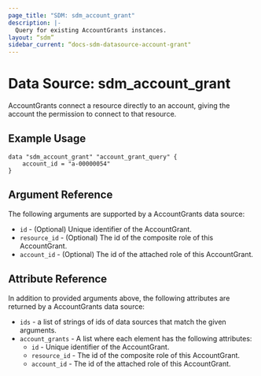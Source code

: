 ```yaml
---
page_title: "SDM: sdm_account_grant"
description: |-
  Query for existing AccountGrants instances.
layout: “sdm”
sidebar_current: “docs-sdm-datasource-account-grant"
---
```

# Data Source: sdm_account_grant

AccountGrants connect a resource directly to an account, giving the account the permission to connect to that resource.

## Example Usage

```hcl
data "sdm_account_grant" "account_grant_query" {
    account_id = "a-00000054"
}
```

## Argument Reference
The following arguments are supported by a AccountGrants data source:
* `id` - (Optional) Unique identifier of the AccountGrant.
* `resource_id` - (Optional) The id of the composite role of this AccountGrant.
* `account_id` - (Optional) The id of the attached role of this AccountGrant.

## Attribute Reference
In addition to provided arguments above, the following attributes are returned by a AccountGrants data source:
* `ids` - a list of strings of ids of data sources that match the given arguments.
* `account_grants` - A list where each element has the following attributes:
	* `id` - Unique identifier of the AccountGrant.
	* `resource_id` - The id of the composite role of this AccountGrant.
	* `account_id` - The id of the attached role of this AccountGrant.
